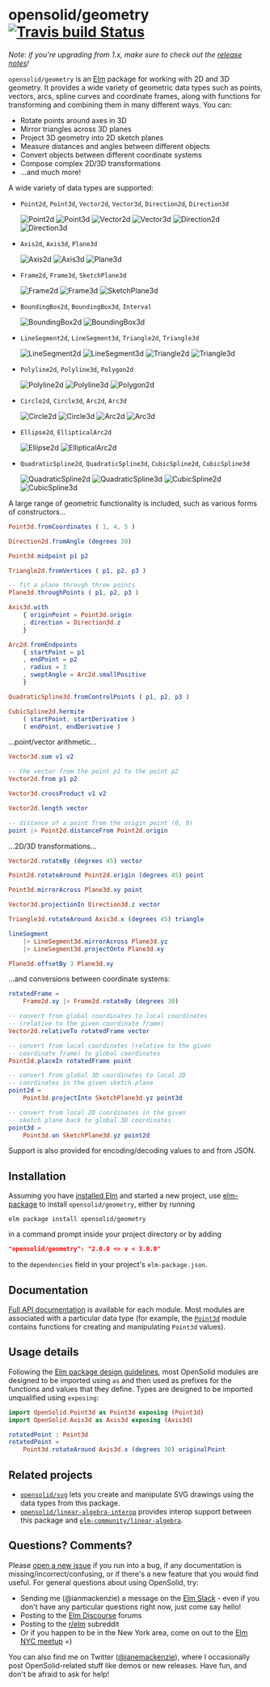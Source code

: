 # opensolid/geometry [![Travis build Status](https://travis-ci.org/opensolid/geometry.svg?branch=master)](https://travis-ci.org/opensolid/geometry)

_Note: if you're upgrading from 1.x, make sure to check out the [release notes](https://github.com/opensolid/geometry/releases/tag/2.0.0)!_

`opensolid/geometry` is an [Elm](http://elm-lang.org) package for working with
2D and 3D geometry. It provides a wide variety of geometric data types such as
points, vectors, arcs, spline curves and coordinate frames, along with functions
for transforming and combining them in many different ways. You can:

  - Rotate points around axes in 3D
  - Mirror triangles across 3D planes
  - Project 3D geometry into 2D sketch planes
  - Measure distances and angles between different objects
  - Convert objects between different coordinate systems
  - Compose complex 2D/3D transformations
  - ...and much more!

A wide variety of data types are supported:

  - `Point2d`, `Point3d`, `Vector2d`, `Vector3d`, `Direction2d`, `Direction3d`

    ![Point2d](https://opensolid.github.io/images/geometry/icons/point2d.svg)
    ![Point3d](https://opensolid.github.io/images/geometry/icons/point3d.svg)
    ![Vector2d](https://opensolid.github.io/images/geometry/icons/vector2d.svg)
    ![Vector3d](https://opensolid.github.io/images/geometry/icons/vector3d.svg)
    ![Direction2d](https://opensolid.github.io/images/geometry/icons/direction2d.svg)
    ![Direction3d](https://opensolid.github.io/images/geometry/icons/direction3d.svg)

  - `Axis2d`, `Axis3d`, `Plane3d`

    ![Axis2d](https://opensolid.github.io/images/geometry/icons/axis2d.svg)
    ![Axis3d](https://opensolid.github.io/images/geometry/icons/axis3d.svg)
    ![Plane3d](https://opensolid.github.io/images/geometry/icons/plane3d.svg)

  - `Frame2d`, `Frame3d`, `SketchPlane3d`

    ![Frame2d](https://opensolid.github.io/images/geometry/icons/frame2d.svg)
    ![Frame3d](https://opensolid.github.io/images/geometry/icons/frame3d.svg)
    ![SketchPlane3d](https://opensolid.github.io/images/geometry/icons/sketchPlane3d.svg)

  - `BoundingBox2d`, `BoundingBox3d`, `Interval`

    ![BoundingBox2d](https://opensolid.github.io/images/geometry/icons/boundingBox2d.svg)
    ![BoundingBox3d](https://opensolid.github.io/images/geometry/icons/boundingBox3d.svg)

  - `LineSegment2d`, `LineSegment3d`, `Triangle2d`, `Triangle3d`

    ![LineSegment2d](https://opensolid.github.io/images/geometry/icons/lineSegment2d.svg)
    ![LineSegment3d](https://opensolid.github.io/images/geometry/icons/lineSegment3d.svg)
    ![Triangle2d](https://opensolid.github.io/images/geometry/icons/triangle2d.svg)
    ![Triangle3d](https://opensolid.github.io/images/geometry/icons/triangle3d.svg)

  - `Polyline2d`, `Polyline3d`, `Polygon2d`

    ![Polyline2d](https://opensolid.github.io/images/geometry/icons/polyline2d.svg)
    ![Polyline3d](https://opensolid.github.io/images/geometry/icons/polyline3d.svg)
    ![Polygon2d](https://opensolid.github.io/images/geometry/icons/polygon2d.svg)

  - `Circle2d`, `Circle3d`, `Arc2d`, `Arc3d`

    ![Circle2d](https://opensolid.github.io/images/geometry/icons/circle2d.svg)
    ![Circle3d](https://opensolid.github.io/images/geometry/icons/circle3d.svg)
    ![Arc2d](https://opensolid.github.io/images/geometry/icons/arc2d.svg)
    ![Arc3d](https://opensolid.github.io/images/geometry/icons/arc3d.svg)

  - `Ellipse2d`, `EllipticalArc2d`

    ![Ellipse2d](https://opensolid.github.io/images/geometry/icons/ellipse2d.svg)
    ![EllipticalArc2d](https://opensolid.github.io/images/geometry/icons/ellipticalArc2d.svg)

  - `QuadraticSpline2d`, `QuadraticSpline3d`, `CubicSpline2d`, `CubicSpline3d`

    ![QuadraticSpline2d](https://opensolid.github.io/images/geometry/icons/quadraticSpline2d.svg)
    ![QuadraticSpline3d](https://opensolid.github.io/images/geometry/icons/quadraticSpline3d.svg)
    ![CubicSpline2d](https://opensolid.github.io/images/geometry/icons/cubicSpline2d.svg)
    ![CubicSpline3d](https://opensolid.github.io/images/geometry/icons/cubicSpline3d.svg)

A large range of geometric functionality is included, such as various forms of
constructors...

```elm
Point3d.fromCoordinates ( 1, 4, 5 )

Direction2d.fromAngle (degrees 30)

Point3d.midpoint p1 p2

Triangle2d.fromVertices ( p1, p2, p3 )

-- fit a plane through three points
Plane3d.throughPoints ( p1, p2, p3 )

Axis3d.with
    { originPoint = Point3d.origin
    , direction = Direction3d.z
    }

Arc2d.fromEndpoints
    { startPoint = p1
    , endPoint = p2
    , radius = 3
    , sweptAngle = Arc2d.smallPositive
    }

QuadraticSpline3d.fromControlPoints ( p1, p2, p3 )

CubicSpline2d.hermite
    ( startPoint, startDerivative )
    ( endPoint, endDerivative )
```

...point/vector arithmetic...

```elm
Vector3d.sum v1 v2

-- the vector from the point p1 to the point p2
Vector2d.from p1 p2

Vector3d.crossProduct v1 v2

Vector2d.length vector

-- distance of a point from the origin point (0, 0)
point |> Point2d.distanceFrom Point2d.origin
```

...2D/3D transformations...

```elm
Vector2d.rotateBy (degrees 45) vector

Point2d.rotateAround Point2d.origin (degrees 45) point

Point3d.mirrorAcross Plane3d.xy point

Vector3d.projectionIn Direction3d.z vector

Triangle3d.rotateAround Axis3d.x (degrees 45) triangle

lineSegment
    |> LineSegment3d.mirrorAcross Plane3d.yz
    |> LineSegment3d.projectOnto Plane3d.xy

Plane3d.offsetBy 3 Plane3d.xy
```

...and conversions between coordinate systems:

```elm
rotatedFrame =
    Frame2d.xy |> Frame2d.rotateBy (degrees 30)

-- convert from global coordinates to local coordinates
-- (relative to the given coordinate frame)
Vector2d.relativeTo rotatedFrame vector

-- convert from local coordinates (relative to the given
-- coordinate frame) to global coordinates
Point2d.placeIn rotatedFrame point

-- convert from global 3D coordinates to local 2D
-- coordinates in the given sketch plane
point2d =
    Point3d.projectInto SketchPlane3d.yz point3d

-- convert from local 2D coordinates in the given
-- sketch plane back to global 3D coordinates
point3d =
    Point3d.on SketchPlane3d.yz point2d
```

Support is also provided for encoding/decoding values to and from JSON.

## Installation

Assuming you have [installed Elm](https://guide.elm-lang.org/install.html) and
started a new project, use [elm-package](https://guide.elm-lang.org/install.html#elm-package)
to install `opensolid/geometry`, either by running

```
elm package install opensolid/geometry
```

in a command prompt inside your project directory or by adding

```json
"opensolid/geometry": "2.0.0 <= v < 3.0.0"
```

to the `dependencies` field in your project's `elm-package.json`.

## Documentation

[Full API documentation](http://package.elm-lang.org/packages/opensolid/geometry/2.0.0)
is available for each module. Most modules are associated with a particular data
type (for example, the [`Point3d`](http://package.elm-lang.org/packages/opensolid/geometry/2.0.0/OpenSolid-Point3d)
module contains functions for creating and manipulating `Point3d` values).

## Usage details

Following the [Elm package design guidelines](http://package.elm-lang.org/help/design-guidelines#module-names-should-not-reappear-in-function-names),
most OpenSolid modules are designed to be imported using `as` and then used as
prefixes for the functions and values that they define. Types are designed to
be imported unqualified using `exposing`:

```elm
import OpenSolid.Point3d as Point3d exposing (Point3d)
import OpenSolid.Axis3d as Axis3d exposing (Axis3d)

rotatedPoint : Point3d
rotatedPoint =
    Point3d.rotateAround Axis3d.x (degrees 30) originalPoint
```

## Related projects

  - [`opensolid/svg`](http://package.elm-lang.org/packages/opensolid/svg/latest)
    lets you create and manipulate SVG drawings using the data types from this
    package.
  - [`opensolid/linear-algebra-interop`](http://package.elm-lang.org/packages/opensolid/linear-algebra-interop/latest)
    provides interop support between this package and
    [`elm-community/linear-algebra`](http://package.elm-lang.org/packages/elm-community/linear-algebra/latest).

## Questions? Comments?

Please [open a new issue](https://github.com/opensolid/geometry/issues) if you
run into a bug, if any documentation is missing/incorrect/confusing, or if
there's a new feature that you would find useful. For general questions about
using OpenSolid, try:

  - Sending me (@ianmackenzie) a message on the [Elm Slack](http://elmlang.herokuapp.com/) -
    even if you don't have any particular questions right now, just come say
    hello!
  - Posting to the [Elm Discourse](https://discourse.elm-lang.org/) forums
  - Posting to the [r/elm](https://reddit.com/r/elm) subreddit
  - Or if you happen to be in the New York area, come on out to the
    [Elm NYC meetup](https://www.meetup.com/Elm-NYC/) =)

You can also find me on Twitter ([@ianemackenzie](https://twitter.com/ianemackenzie)),
where I occasionally post OpenSolid-related stuff like demos or new releases.
Have fun, and don't be afraid to ask for help!
